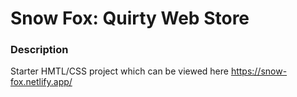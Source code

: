 # Snow Fox: Quirty Web Store

### Description

Starter HMTL/CSS project which can be viewed here https://snow-fox.netlify.app/
